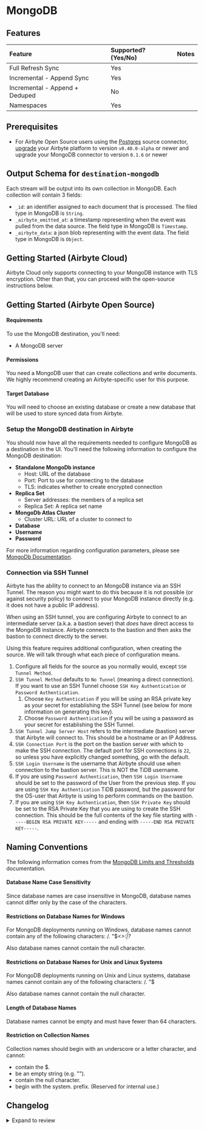 # MongoDB

## Features

| Feature                        | Supported?\(Yes/No\) | Notes |
| :----------------------------- | :------------------- | :---- |
| Full Refresh Sync              | Yes                  |       |
| Incremental - Append Sync      | Yes                  |       |
| Incremental - Append + Deduped | No                   |       |
| Namespaces                     | Yes                  |       |

## Prerequisites

- For Airbyte Open Source users using the [Postgres](https://docs.airbyte.com/integrations/sources/postgres) source connector, [upgrade](https://docs.airbyte.com/operator-guides/upgrading-airbyte/) your Airbyte platform to version `v0.40.0-alpha` or newer and upgrade your MongoDB connector to version `0.1.6` or newer

## Output Schema for `destination-mongodb`

Each stream will be output into its own collection in MongoDB. Each collection will contain 3 fields:

- `_id`: an identifier assigned to each document that is processed. The filed type in MongoDB is `String`.
- `_airbyte_emitted_at`: a timestamp representing when the event was pulled from the data source. The field type in MongoDB is `Timestamp`.
- `_airbyte_data`: a json blob representing with the event data. The field type in MongoDB is `Object`.

## Getting Started \(Airbyte Cloud\)

Airbyte Cloud only supports connecting to your MongoDB instance with TLS encryption. Other than that, you can proceed with the open-source instructions below.

## Getting Started \(Airbyte Open Source\)

#### Requirements

To use the MongoDB destination, you'll need:

- A MongoDB server

#### **Permissions**

You need a MongoDB user that can create collections and write documents. We highly recommend creating an Airbyte-specific user for this purpose.

#### Target Database

You will need to choose an existing database or create a new database that will be used to store synced data from Airbyte.

### Setup the MongoDB destination in Airbyte

You should now have all the requirements needed to configure MongoDB as a destination in the UI. You'll need the following information to configure the MongoDB destination:

- **Standalone MongoDb instance**
  - Host: URL of the database
  - Port: Port to use for connecting to the database
  - TLS: indicates whether to create encrypted connection
- **Replica Set**
  - Server addresses: the members of a replica set
  - Replica Set: A replica set name
- **MongoDb Atlas Cluster**
  - Cluster URL: URL of a cluster to connect to
- **Database**
- **Username**
- **Password**

For more information regarding configuration parameters, please see [MongoDb Documentation](https://docs.mongodb.com/drivers/java/sync/v4.3/fundamentals/connection/).

### Connection via SSH Tunnel

Airbyte has the ability to connect to an MongoDB instance via an SSH Tunnel.
The reason you might want to do this because it is not possible \(or against security policy\) to connect to your MongoDB instance directly \(e.g. it does not have a public IP address\).

When using an SSH tunnel, you are configuring Airbyte to connect to an intermediate server \(a.k.a. a bastion sever\) that _does_ have direct access to the MongoDB instance.
Airbyte connects to the bastion and then asks the bastion to connect directly to the server.

Using this feature requires additional configuration, when creating the source. We will talk through what each piece of configuration means.

1. Configure all fields for the source as you normally would, except `SSH Tunnel Method`.
2. `SSH Tunnel Method` defaults to `No Tunnel` \(meaning a direct connection\). If you want to use an SSH Tunnel choose `SSH Key Authentication` or `Password Authentication`.
   1. Choose `Key Authentication` if you will be using an RSA private key as your secret for establishing the SSH Tunnel \(see below for more information on generating this key\).
   2. Choose `Password Authentication` if you will be using a password as your secret for establishing the SSH Tunnel.
3. `SSH Tunnel Jump Server Host` refers to the intermediate \(bastion\) server that Airbyte will connect to. This should be a hostname or an IP Address.
4. `SSH Connection Port` is the port on the bastion server with which to make the SSH connection. The default port for SSH connections is `22`, so unless you have explicitly changed something, go with the default.
5. `SSH Login Username` is the username that Airbyte should use when connection to the bastion server. This is NOT the TiDB username.
6. If you are using `Password Authentication`, then `SSH Login Username` should be set to the password of the User from the previous step. If you are using `SSH Key Authentication` TiDB password, but the password for the OS-user that Airbyte is using to perform commands on the bastion.
7. If you are using `SSH Key Authentication`, then `SSH Private Key` should be set to the RSA Private Key that you are using to create the SSH connection. This should be the full contents of the key file starting with `-----BEGIN RSA PRIVATE KEY-----` and ending with `-----END RSA PRIVATE KEY-----`.

## Naming Conventions

The following information comes from the [MongoDB Limits and Thresholds](https://docs.mongodb.com/manual/reference/limits/) documentation.

#### Database Name Case Sensitivity

Since database names are case insensitive in MongoDB, database names cannot differ only by the case of the characters.

#### Restrictions on Database Names for Windows

For MongoDB deployments running on Windows, database names cannot contain any of the following characters: /. "$_&lt;&gt;:\|?_

Also database names cannot contain the null character.

#### Restrictions on Database Names for Unix and Linux Systems

For MongoDB deployments running on Unix and Linux systems, database names cannot contain any of the following characters: /. "$

Also database names cannot contain the null character.

#### Length of Database Names

Database names cannot be empty and must have fewer than 64 characters.

#### Restriction on Collection Names

Collection names should begin with an underscore or a letter character, and cannot:

- contain the $.
- be an empty string \(e.g. ""\).
- contain the null character.
- begin with the system. prefix. \(Reserved for internal use.\)

## Changelog

<details>
  <summary>Expand to review</summary>

| Version | Date       | Pull Request                                             | Subject                                                    |
| :------ | :--------- | :------------------------------------------------------- | :--------------------------------------------------------- |
| 0.3.0 | 2025-04-02 | [56975](https://github.com/airbytehq/airbyte/pull/56975) | update record consumer |
| 0.2.0 | 2023-06-27 | [27781](https://github.com/airbytehq/airbyte/pull/27781) | License Update: Elv2 |
| 0.1.9 | 2022-11-08 | [18892](https://github.com/airbytehq/airbyte/pull/18892) | Adds check for TLS flag |
| 0.1.8 | 2022-10-26 | [18280](https://github.com/airbytehq/airbyte/pull/18280) | Adds SSH tunneling |
| 0.1.7 | 2022-09-02 | [16025](https://github.com/airbytehq/airbyte/pull/16025) | Remove additionalProperties:false from spec |
| 0.1.6 | 2022-08-02 | [15211](https://github.com/airbytehq/airbyte/pull/15211) | Fix standard mode |
| 0.1.5 | 2022-07-27 | [14561](https://github.com/airbytehq/airbyte/pull/14561) | Change Airbyte Id from MD5 to SHA256 |
| 0.1.4 | 2022-02-14 | [10256](https://github.com/airbytehq/airbyte/pull/10256) | (unpublished) Add `-XX:+ExitOnOutOfMemoryError` JVM option |
| 0.1.3 | 2021-12-30 | [8809](https://github.com/airbytehq/airbyte/pull/8809) | Update connector fields title/description |
| 0.1.2 | 2021-10-18 | [6945](https://github.com/airbytehq/airbyte/pull/6945) | Create a secure-only MongoDb destination |
| 0.1.1 | 2021-09-29 | [6536](https://github.com/airbytehq/airbyte/pull/6536) | Destination MongoDb: added support via TLS/SSL |

</details>
